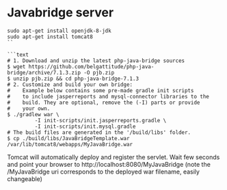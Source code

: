 # Javabridge server

```shell
sudo apt-get install openjdk-8-jdk
sudo apt-get install tomcat8
``

```text
# 1. Download and unzip the latest php-java-bridge sources
$ wget https://github.com/belgattitude/php-java-bridge/archive/7.1.3.zip -O pjb.zip
$ unzip pjb.zip && cd php-java-bridge-7.1.3
# 2. Customize and build your own bridge:
#    Example below contains some pre-made gradle init scripts
#    to include jasperreports and mysql-connector libraries to the
#    build. They are optional, remove the (-I) parts or provide
#    your own.       
$ ./gradlew war \
         -I init-scripts/init.jasperreports.gradle \
         -I init-scripts/init.mysql.gradle
# The build files are generated in the '/build/libs' folder.
$ cp ./build/libs/JavaBridgeTemplate.war /var/lib/tomcat8/webapps/MyJavaBridge.war
```

Tomcat will automatically deploy and register the servlet. Wait few seconds and point your browser to http://localhost:8080/MyJavaBridge (note the /MyJavaBridge uri corresponds to the deployed war filename, easily changeable) 
